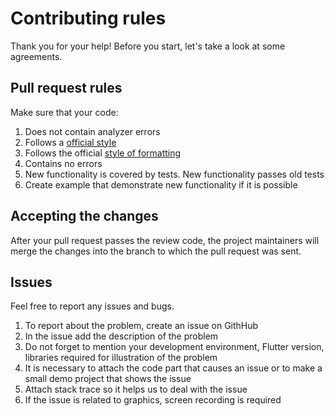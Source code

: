 # Contributing rules

Thank you for your help! Before you start, let's take a look at some agreements.

## Pull request rules

Make sure that your code:

1.	Does not contain analyzer errors
2.	Follows a [official style](https://dart.dev/guides/language/effective-dart/style)
3.  Follows the official [style of formatting](https://flutter.dev/docs/development/tools/formatting)
3.	Contains no errors
4.	New functionality is covered by tests. New functionality passes old tests
5.	Create example that demonstrate new functionality if it is possible

## Accepting the changes

After your pull request passes the review code, the project maintainers will merge the changes 
into the branch to which the pull request was sent.

## Issues

Feel free to report any issues and bugs.

1.	To report about the problem, create an issue on GithHub
2.	In the issue add the description of the problem
3.	Do not forget to mention your development environment, Flutter version, libraries required for
    illustration of the problem
4.	It is necessary to attach the code part that causes an issue or to make a small demo project 
    that shows the issue
5.	Attach stack trace so it helps us to deal with the issue 
6.	If the issue is related to graphics, screen recording is required
